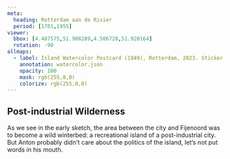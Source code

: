 ```yaml
---
meta:
  heading: Rotterdam aan de Rivier
  period: [1701,1955]
viewer:
  bbox: [4.487575,51.908289,4.506728,51.920164]
  rotation: -90
allmaps:
  - label: Island Watercolor Postcard (1949), Rotterdam, 2023. Sticker paper, 210 x 148mm. The Berlage. Based on Sander de Bruijn Rijksmijn Den Hooghmoed, Baron 1898, 1965. De Efteling Archive.
    annotation: watercolor.json
    opacity: 100
    mask: rgb(255,0,0)
    colorize: rgb(255,0,0)
---
```

## Post-industrial Wilderness

As we see in the early sketch, the area between the city and Fijenoord was to become a wild winterbed: a recreational island of a post-industrial city. But Anton probably didn’t care about the politics of the island, let’s not put words in his mouth. 
